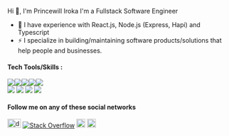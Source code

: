 Hi 👋, I'm Princewill Iroka
I'm a Fullstack Software Engineer
- 🌱 I have experience with React.js, Node.js (Express, Hapi) and Typescript
- ⚡ I specialize in building/maintaining software products/solutions that help people and businesses.
#### Tech Tools/Skills :
<img src="https://img.shields.io/badge/-HTML5-E34F26?style=flat&logo=html5&logoColor=white"><img src="https://img.shields.io/badge/-CSS3-1572B6?style=flat&logo=css3&logoColor=white"><img src="https://img.shields.io/badge/-JavaScript-eed718?style=flat&logo=javascript&logoColor=ffffff"><img src="https://img.shields.io/badge/-React-000000?style=flat&logo=react&logoColor=00c8ff"><img src="https://img.shields.io/badge/TypeScript-007ACC?style=flat&logo=typescript&logoColor=white">
<br>
<img src="https://img.shields.io/badge/-Node.js-3C873A?style=flat&logo=Node.js&logoColor=white">
<img src="https://img.shields.io/badge/Express.js-404D59?style=flat">
<img src="https://img.shields.io/badge/MongoDB-4EA94B?style=flat&logo=mongodb&logoColor=white">
<img src="https://img.shields.io/badge/PostgreSQL-316192?style=flat&logo=postgresql&logoColor=white">
<br>
<!-- ### Stats
<p><img align="center" src="https://github-readme-stats.vercel.app/api?username=princewilliroka&show_icons=true" alt="Princewill Iroka" /></p>
<p><img align="left" src="https://github-readme-stats.vercel.app/api/top-langs/?username=princewilliroka&layout=compact&hide=html" /></p> -->
#### Follow me on any of these social networks
<a href="https://dev.to/princewilliroka" target="blank"><img src="https://dev-to-uploads.s3.amazonaws.com/uploads/logos/resized_logo_UQww2soKuUsjaOGNB38o.png" alt="dev.to" height="20" width="30"></a>
<a href="https://stackoverflow.com/users/5994977/princewill-iroka" target="blank"><img src="https://aleen42.github.io/badges/src/stackoverflow.svg" alt="Stack Overflow"></a>
<a href="https://twitter.com/PrincewillIroka" target="blank"><img src="https://img.shields.io/badge/Twitter-1DA1F2?style=for-the-badge&logo=twitter&logoColor=white" alt="Twitter" height="20"></a>
<a href="https://www.linkedin.com/in/princewill-iroka/" target="blank"><img src="https://img.shields.io/badge/LinkedIn-0077B5?style=for-the-badge&logo=linkedin&logoColor=white" alt="LinkedIn" height="20"/></a>

<!-- <div style="display: flex;"><img align="center" src="https://github-readme-streak-stats.herokuapp.com/?user=princewilliroka" alt="Princewill Iroka Language Stats" style="max-width:50%;">
<!-- <img align="center" src="https://github-readme-stats.vercel.app/api?username=princewilliroka&show_icons=true&title_color=fff&icon_color=79ff97&text_color=9f9f9f&bg_color=151515" alt="Princewill other Github stats" style="max-width:50%;"></div>-->
